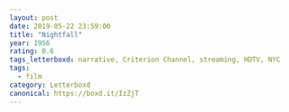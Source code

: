 ```yaml
---
layout: post 
date: 2019-05-22 23:59:00
title: "Nightfall"
year: 1956
rating: 0.6
tags_letterboxd: narrative, Criterion Channel, streaming, HDTV, NYC
tags:
  - film
category: Letterboxd
canonical: https://boxd.it/IzZjT
---
```

